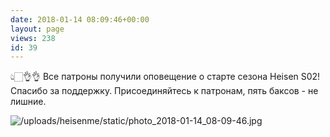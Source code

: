 ```yaml
---
date: 2018-01-14 08:09:46+00:00
layout: page
views: 238
id: 39
---
```


👆🏻👌👌 Все патроны получили оповещение о старте сезона Heisen S02! Спасибо за поддержку. Присоединяйтесь к патронам, пять баксов - не лишние.



![/uploads/heisenme/static/photo_2018-01-14_08-09-46.jpg](/uploads/heisenme/static/photo_2018-01-14_08-09-46.jpg)
